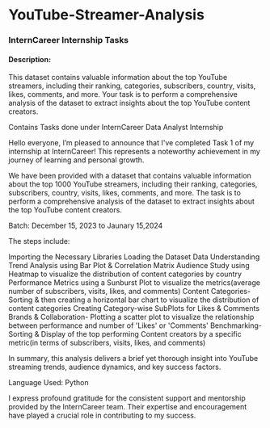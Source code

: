 # YouTube-Streamer-Analysis

### InternCareer Internship Tasks

#### Description: 
This dataset contains valuable
information about the top YouTube streamers,
including their ranking, categories, subscribers,
country, visits, likes, comments, and more.
Your task is to perform a comprehensive
analysis of the dataset to extract insights
about the top YouTube content creators.

Contains Tasks done under InternCareer Data Analyst Internship

Hello everyone, I’m pleased to announce that I've completed Task 1 of my internship at InternCareer! This represents a noteworthy achievement in my journey of learning and personal growth.

We have been provided with a dataset that contains valuable information about the top 1000 YouTube streamers, including their ranking, categories, subscribers, country, visits, likes, comments, and more. The task is to perform a comprehensive analysis of the dataset to extract insights about the top YouTube content creators.

Batch:  December 15, 2023 to Jaunary 15,2024

The steps include:

Importing the Necessary Libraries
Loading the Dataset
Data Understanding
Trend Analysis using Bar Plot & Correlation Matrix
Audience Study using Heatmap to visualize the distribution of content categories by country
Performance Metrics using a Sunburst Plot to visualize the metrics(average number of subscribers, visits, likes, and comments)
Content Categories- Sorting & then creating a horizontal bar chart to visualize the distribution of content categories
Creating Category-wise SubPlots for Likes & Comments
Brands & Collaboration- Plotting a scatter plot to visualize the relationship between performance and number of 'Likes' or 'Comments'
Benchmarking- Sorting & Display of the top performing Content creators by a specific metric(in terms of subscribers, visits, likes, and comments)

In summary, this analysis delivers a brief yet thorough insight into YouTube streaming trends, audience dynamics, and key success factors.

Language Used: Python

I express profound gratitude for the consistent support and mentorship provided by the InternCareer team. Their expertise and encouragement have played a crucial role in contributing to my success.
